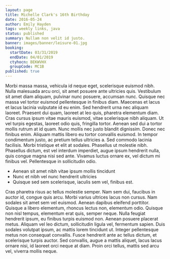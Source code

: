 ```yaml
---
layout: page
title: Michelle Clark's 16th Birthday
date: 2016-05-24
author: Emily Hayden
tags: weekly links, java
status: published
summary: Nullam non velit id justo.
banner: images/banner/leisure-01.jpg
booking:
  startDate: 03/31/2019
  endDate: 04/01/2019
  ctyhocn: BEKWVHX
  groupCode: MC1B
published: true
---
```

Morbi massa massa, vehicula id neque eget, scelerisque euismod nibh. Nulla malesuada arcu orci, sit amet posuere ante ultricies quis. Vestibulum sit amet diam aliquam, pulvinar nunc posuere, accumsan nunc. Quisque nec massa vel tortor euismod pellentesque in finibus diam. Maecenas et lacus et lacus lacinia vulputate id eu enim. Sed hendrerit urna nec aliquam laoreet. Praesent dui quam, laoreet at leo quis, pharetra elementum diam. Cras cursus ipsum vitae mauris euismod, vitae scelerisque nibh aliquam. Ut vel turpis egestas, laoreet odio quis, fringilla tortor. Aenean sed dui a tortor mollis rutrum at id quam.
Nunc mollis nec justo blandit dignissim. Donec nec finibus enim. Aliquam mattis libero eu tortor convallis euismod. In tempor condimentum justo, ac pretium tellus ultricies a. Sed commodo lacinia facilisis. Morbi tristique et elit at sodales. Phasellus ut molestie nibh. Phasellus dictum, est vel interdum imperdiet, augue ipsum hendrerit nulla, quis congue magna nisi sed ante. Vivamus luctus ornare ex, vel dictum mi finibus vel. Pellentesque in sollicitudin odio.

* Aenean sit amet nibh vitae ipsum mollis tincidunt
* Nunc et nibh vel nunc hendrerit ultricies
* Quisque sed sem scelerisque, iaculis sem vel, finibus est.

Cras pharetra risus ac tellus molestie semper. Nam sem dui, faucibus in auctor id, congue quis arcu. Morbi varius ultrices lacus non cursus. Nam sodales sit amet sem vel euismod. Aenean dapibus eleifend porttitor. Quisque a libero elementum, rhoncus lectus non, elementum odio. Quisque non nisl tempus, elementum erat quis, semper neque. Nulla feugiat hendrerit ipsum, eu finibus turpis euismod non. Aenean posuere placerat metus. Aliquam vel leo dictum, sollicitudin ligula vel, fermentum sapien. Duis sodales volutpat ipsum, ac mattis lorem tincidunt ut. Integer pellentesque metus non consequat convallis. Fusce hendrerit ante ac tellus dictum, et scelerisque turpis auctor. Sed convallis, augue a mattis aliquet, lacus lacus ornare nisi, id laoreet orci neque at diam. Proin orci tellus, mattis sed arcu vel, viverra mollis neque.
